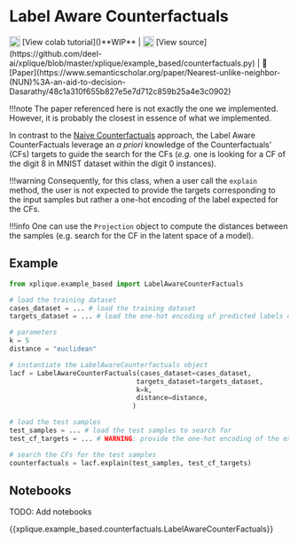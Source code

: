 # Label Aware Counterfactuals

<sub>
    <img src="https://upload.wikimedia.org/wikipedia/commons/d/d0/Google_Colaboratory_SVG_Logo.svg" width="20">
</sub> [View colab tutorial]()**WIP** |
<sub>
    <img src="https://upload.wikimedia.org/wikipedia/commons/9/91/Octicons-mark-github.svg" width="20">
</sub> [View source](https://github.com/deel-ai/xplique/blob/master/xplique/example_based/counterfactuals.py) |
📰 [Paper](https://www.semanticscholar.org/paper/Nearest-unlike-neighbor-(NUN)%3A-an-aid-to-decision-Dasarathy/48c1a310f655b827e5e7d712c859b25a4e3c0902)

!!!note
    The paper referenced here is not exactly the one we implemented. However, it is probably the closest in essence of what we implemented.

In contrast to the [Naive Counterfactuals](../../counterfactuals/naive_counter_factuals/) approach, the Label Aware CounterFactuals leverage an *a priori* knowledge of the Counterfactuals' (CFs) targets to guide the search for the CFs (*e.g.* one is looking for a CF of the digit 8 in MNIST dataset within the digit 0 instances).

!!!warning
    Consequently, for this class, when a user call the `explain` method, the user is not expected to provide the targets corresponding to the input samples but rather a one-hot encoding of the label expected for the CFs.

!!!info
    One can use the `Projection` object to compute the distances between the samples (e.g. search for the CF in the latent space of a model).

## Example

```python
from xplique.example_based import LabelAwareCounterFactuals

# load the training dataset
cases_dataset = ... # load the training dataset
targets_dataset = ... # load the one-hot encoding of predicted labels of the training dataset

# parameters
k = 5
distance = "euclidean"

# instantiate the LabelAwareCounterfactuals object
lacf = LabelAwareCounterFactuals(cases_dataset=cases_dataset,
                                targets_dataset=targets_dataset,
                                k=k,
                                distance=distance,
                               )

# load the test samples
test_samples = ... # load the test samples to search for
test_cf_targets = ... # WARNING: provide the one-hot encoding of the expected label of the CFs

# search the CFs for the test samples
counterfactuals = lacf.explain(test_samples, test_cf_targets)
```

## Notebooks

TODO: Add notebooks

{{xplique.example_based.counterfactuals.LabelAwareCounterFactuals}}